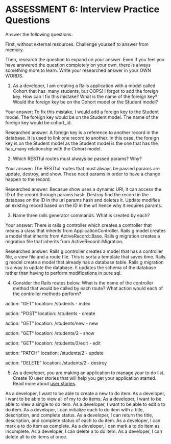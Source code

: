 # ASSESSMENT 6: Interview Practice Questions

Answer the following questions.

First, without external resources. Challenge yourself to answer from memory.

Then, research the question to expand on your answer. Even if you feel you have answered the question completely on your own, there is always something more to learn. Write your researched answer in your OWN WORDS.

1. As a developer, I am creating a Rails application with a model called Cohort that has_many students, but OOPS! I forgot to add the foreign key. How can I fix this mistake? What is the name of the foreign key? Would the foreign key be on the Cohort model or the Student model?

Your answer: To fix this mistake, I would add a foreign key to the Student model. The foreign key would be on the Student model. The name of the foreign key would be cohort_id.

Researched answer: A foreign key is a reference to another record in the database. It is used to link one record to another. In this case, the foreign key is on the Student model as the Student model is the one that has the has_many relationship with the Cohort model.

2. Which RESTful routes must always be passed params? Why?

Your answer: The RESTful routes that must always be passed params are update, destroy, and show. These need params in order to have a change happen to the record.

Researched answer: Becasue show uses a dynamic URl, it can access the ID of the record through params hash. Destroy find the record in the database on the ID in the url params hash and deletes it. Update modifies an existing record based on the ID in the url hence why it requires params.

3. Name three rails generator commands. What is created by each?

Your answer: There is rails g controller which creates a controller that means a class that inherits from ApplicationController. Rails g model creates a model that inherits from ActiveRecord::Base. Rails g migration creates a migration file that inherits from ActiveRecord::Migration.

Researched answer: Rails g controller creates a model that has a controller file, a view file and a route file. This is sorta a template that saves time. Rails g model create a model that already has a database table. Rails g migration is a way to update the database. It updates the schema of the database rather than having to perform modifications in pure sql.

4. Consider the Rails routes below. What is the name of the controller method that would be called by each route? What action would each of the controller methods perform?

action: "GET" location: /students - index

action: "POST" location: /students - create

action: "GET" location: /students/new - new

action: "GET" location: /students/2 - show

action: "GET" location: /students/2/edit - edit

action: "PATCH" location: /students/2 - update

action: "DELETE" location: /students/2 - destroy

5. As a developer, you are making an application to manage your to do list. Create 10 user stories that will help you get your application started. Read more about [user stories](https://www.atlassian.com/agile/project-management/user-stories).

As a developer, I want to be able to create a new to do item.
As a developer, I want to be able to view all of my to do items.
As a developer, I want to be able to view a single to do item.
As a developer, I want to be able to edit a to do item.
As a developer, I can initialize each to do item with a title, description, and complete status.
As a developer, I can return the title, description, and complete status of each to do item.
As a developer, I can mark a to do item as complete.
As a developer, I can mark a to do item as incomplete.
As a developer, I can delete a to do item.
As a developer, I can delete all to do items at once.